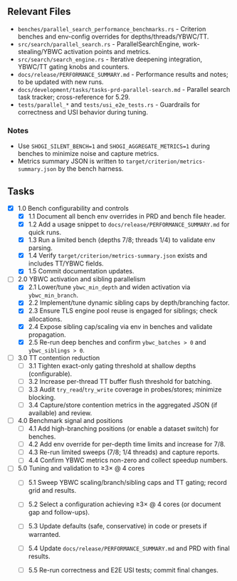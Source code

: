 ## Relevant Files

- `benches/parallel_search_performance_benchmarks.rs` - Criterion benches and env-config overrides for depths/threads/YBWC/TT.
- `src/search/parallel_search.rs` - ParallelSearchEngine, work-stealing/YBWC activation points and metrics.
- `src/search/search_engine.rs` - Iterative deepening integration, YBWC/TT gating knobs and counters.
- `docs/release/PERFORMANCE_SUMMARY.md` - Performance results and notes; to be updated with new runs.
- `docs/development/tasks/tasks-prd-parallel-search.md` - Parallel search task tracker; cross-reference for 5.29.
- `tests/parallel_*` and `tests/usi_e2e_tests.rs` - Guardrails for correctness and USI behavior during tuning.

### Notes

- Use `SHOGI_SILENT_BENCH=1` and `SHOGI_AGGREGATE_METRICS=1` during benches to minimize noise and capture metrics.
- Metrics summary JSON is written to `target/criterion/metrics-summary.json` by the bench harness.

## Tasks

- [x] 1.0 Bench configurability and controls
  - [x] 1.1 Document all bench env overrides in PRD and bench file header.
  - [x] 1.2 Add a usage snippet to `docs/release/PERFORMANCE_SUMMARY.md` for quick runs.
  - [x] 1.3 Run a limited bench (depths 7/8; threads 1/4) to validate env parsing.
  - [x] 1.4 Verify `target/criterion/metrics-summary.json` exists and includes TT/YBWC fields.
  - [x] 1.5 Commit documentation updates.

- [ ] 2.0 YBWC activation and sibling parallelism
  - [x] 2.1 Lower/tune `ybwc_min_depth` and widen activation via `ybwc_min_branch`.
  - [x] 2.2 Implement/tune dynamic sibling caps by depth/branching factor.
  - [x] 2.3 Ensure TLS engine pool reuse is engaged for siblings; check allocations.
  - [x] 2.4 Expose sibling cap/scaling via env in benches and validate propagation.
  - [x] 2.5 Re-run deep benches and confirm `ybwc_batches > 0` and `ybwc_siblings > 0`.

- [ ] 3.0 TT contention reduction
  - [ ] 3.1 Tighten exact-only gating threshold at shallow depths (configurable).
  - [ ] 3.2 Increase per-thread TT buffer flush threshold for batching.
  - [ ] 3.3 Audit `try_read`/`try_write` coverage in probes/stores; minimize blocking.
  - [ ] 3.4 Capture/store contention metrics in the aggregated JSON (if available) and review.

- [ ] 4.0 Benchmark signal and positions
  - [ ] 4.1 Add high-branching positions (or enable a dataset switch) for benches.
  - [ ] 4.2 Add env override for per-depth time limits and increase for 7/8.
  - [ ] 4.3 Re-run limited sweeps (7/8; 1/4 threads) and capture reports.
  - [ ] 4.4 Confirm YBWC metrics non-zero and collect speedup numbers.

- [ ] 5.0 Tuning and validation to ≥3× @ 4 cores
  - [ ] 5.1 Sweep YBWC scaling/branch/sibling caps and TT gating; record grid and results.
  - [ ] 5.2 Select a configuration achieving ≥3× @ 4 cores (or document gap and follow-ups).
  - [ ] 5.3 Update defaults (safe, conservative) in code or presets if warranted.
  - [ ] 5.4 Update `docs/release/PERFORMANCE_SUMMARY.md` and PRD with final results.
  - [ ] 5.5 Re-run correctness and E2E USI tests; commit final changes.


